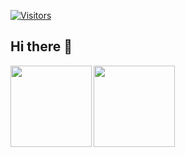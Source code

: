 [![Visitors](https://komarev.com/ghpvc/?username=BNDou&color=orange&label=Visitors "BNDou")](https://github.com/BNDou)

## Hi there 👋

<!--
**BNDou/BNDou** is a ✨ _special_ ✨ repository because its `README.md` (this file) appears on your GitHub profile.

Here are some ideas to get you started:

- 🔭 I’m currently working on ...
- 🌱 I’m currently learning ...
- 👯 I’m looking to collaborate on ...
- 🤔 I’m looking for help with ...
- 💬 Ask me about ...
- 📫 How to reach me: ...
- 😄 Pronouns: ...
- ⚡ Fun fact: ...
-->

<a href="https://github.com/BNDou/"><img height="130px" align="left" src="https://github-readme-stats.vercel.app/api/?username=BNDou&show_icons=true&include_all_commits=true&langs_count=3&locale=cn&theme=onedark&hide=prs" /></a>

<a href="https://github.com/BNDou/"><img height="130px" align="left" src="https://github-readme-stats.vercel.app/api/top-langs/?username=BNDou&layout=compact&langs_count=10&locale=cn&theme=onedark" /></a>

